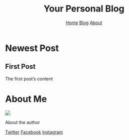 <!DOCTYPE html>
<html>
   <head>
      <title>Personal Blog</title>
      </head> 
   <body>
      <header>   
      <h1>Your Personal Blog</h1>
      <nav>
         <a href=”domain.tld/home”>Home</a>
         <a href=”domain.tld/blog”>Blog</a>
         <a href=”domain.tld/about”>About</a>
      </nav>
      </header>
      <main>
         <div class=”row">
            <div class=”post-text-box”>
               <h1>Newest Post</h1>
               <section>
                  <h1>First Post</h1>
                  <p>The first post’s content</p>
               </section>
            </div>
            <div class=”profile”>
               <h1>About Me</h1>
               <img src=”Profile.jpg”>
               <p>About the author</p>
            </div>  
         </div>        
      </main>
      <footer>
         <a href=”twitter.com/author”>Twitter</a>
         <a href=”facebook.com/author”>Facebook</a>
         <a href=”instagram.com/author”>Instagram</a>
      </footer>
    </body>
</html>
